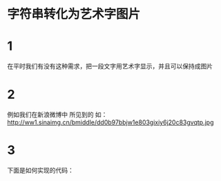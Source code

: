 字符串转化为艺术字图片
===========

1
==
在平时我们有没有这种需求，把一段文字用艺术字显示，并且可以保持成图片

2
==
例如我们在新浪微博中 所见到的  如：  http://ww1.sinaimg.cn/bmiddle/dd0b97bbjw1e803gixiy6j20c83gvqtp.jpg

3
==
下面是如何实现的代码：
